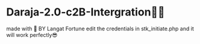 # Daraja-2.0-c2B-Intergration👨‍💻
made with 💖 BY Langat Fortune
edit the credentials in stk_initiate.php and it will work perfectly😎
